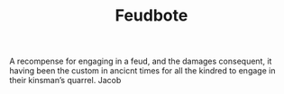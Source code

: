 ---
title: Feudbote
letter: F
permalink: "/definitions/bld-feudbote.html"
body: A recompense for engaging in a feud, and the damages consequent, it having been
  the custom in ancicnt times for all the kindred to engage in their kinsman’s quarrel.
  Jacob
published_at: '2018-07-07'
source: Black's Law Dictionary 2nd Ed (1910)
layout: post
---